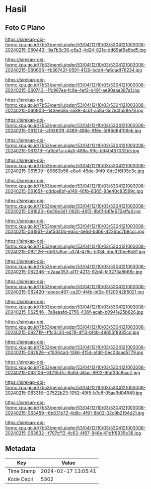 # Hasil

## Foto C Plano

https://sirekap-obj-formc.kpu.go.id/7b53/pemilu/pdpr/53/04/12/10/03/5304121003008-20240215-060443--9a7b3c36-c6a3-4d24-821e-dd69af9a6bd5.jpg

https://sirekap-obj-formc.kpu.go.id/7b53/pemilu/pdpr/53/04/12/10/03/5304121003008-20240215-060606--fb36742f-0591-4129-bdd4-fa6dadf76234.jpg

https://sirekap-obj-formc.kpu.go.id/7b53/pemilu/pdpr/53/04/12/10/03/5304121003008-20240215-060743--1fc967ea-fc9a-4ef2-b491-ae90aaa387a1.jpg

https://sirekap-obj-formc.kpu.go.id/7b53/pemilu/pdpr/53/04/12/10/03/5304121003008-20240215-060903--143eeb8a-a588-4cb1-a58a-8c7e4fa58e78.jpg

https://sirekap-obj-formc.kpu.go.id/7b53/pemilu/pdpr/53/04/12/10/03/5304121003008-20240215-061214--a193631f-4389-488e-816e-5f88d64f06eb.jpg

https://sirekap-obj-formc.kpu.go.id/7b53/pemilu/pdpr/53/04/12/10/03/5304121003008-20240215-061319--fa1bbf1a-c4a5-489a-9ffc-b940457032b5.jpg

https://sirekap-obj-formc.kpu.go.id/7b53/pemilu/pdpr/53/04/12/10/03/5304121003008-20240215-061509--89663b56-e8e4-45de-9f49-8dc2f6f95c3c.jpg

https://sirekap-obj-formc.kpu.go.id/7b53/pemilu/pdpr/53/04/12/10/03/5304121003008-20240215-061651--cddce8bf-a148-46fb-8365-83e40c83589c.jpg

https://sirekap-obj-formc.kpu.go.id/7b53/pemilu/pdpr/53/04/12/10/03/5304121003008-20240215-061823--6e59e3d1-082b-46f2-8b0f-b6fe672effa4.jpg

https://sirekap-obj-formc.kpu.go.id/7b53/pemilu/pdpr/53/04/12/10/03/5304121003008-20240215-061951--3af5d40b-ea5c-4e6d-bdb6-4226bc7b9ccc.jpg

https://sirekap-obj-formc.kpu.go.id/7b53/pemilu/pdpr/53/04/12/10/03/5304121003008-20240215-062126--db67a9ae-a374-478c-b334-dbc920be6b81.jpg

https://sirekap-obj-formc.kpu.go.id/7b53/pemilu/pdpr/53/04/12/10/03/5304121003008-20240215-062246--c2aaa353-a111-4213-92d4-fc3273a8b68c.jpg

https://sirekap-obj-formc.kpu.go.id/7b53/pemilu/pdpr/53/04/12/10/03/5304121003008-20240215-062420--abeec497-ca20-4f4b-bf2e-9f2004285021.jpg

https://sirekap-obj-formc.kpu.go.id/7b53/pemilu/pdpr/53/04/12/10/03/5304121003008-20240215-062546--7a8eaafd-2756-436f-acab-b0941e25b626.jpg

https://sirekap-obj-formc.kpu.go.id/7b53/pemilu/pdpr/53/04/12/10/03/5304121003008-20240215-062719--fffc3c30-ed78-4f13-bf4b-49655f8935cd.jpg

https://sirekap-obj-formc.kpu.go.id/7b53/pemilu/pdpr/53/04/12/10/03/5304121003008-20240215-062926--cf8364ad-1386-4f5d-a1d0-0ec03aad5779.jpg

https://sirekap-obj-formc.kpu.go.id/7b53/pemilu/pdpr/53/04/12/10/03/5304121003008-20240215-063106--3f215d7c-9a0d-46ac-9912-6faf33c85ac1.jpg

https://sirekap-obj-formc.kpu.go.id/7b53/pemilu/pdpr/53/04/12/10/03/5304121003008-20240215-063316--27522b23-1052-49f5-b7e8-05aa9d04ff49.jpg

https://sirekap-obj-formc.kpu.go.id/7b53/pemilu/pdpr/53/04/12/10/03/5304121003008-20240215-063459--6b631b72-4d8c-4f91-8b02-02c9b2194d21.jpg

https://sirekap-obj-formc.kpu.go.id/7b53/pemilu/pdpr/53/04/12/10/03/5304121003008-20240215-063632--f707cf13-4c63-4f87-846e-61d1f8935e38.jpg


## Metadata

| Key        | Value               |
| ---------- | ------------------- |
| Time Stamp | 2024-02-17 13:05:41 |
| Kode Dapil | 5302                |



